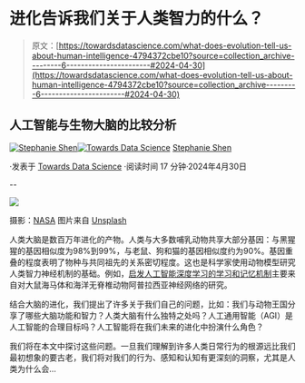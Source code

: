 # 进化告诉我们关于人类智力的什么？

> 原文：[https://towardsdatascience.com/what-does-evolution-tell-us-about-human-intelligence-4794372cbe10?source=collection_archive---------6-----------------------#2024-04-30](https://towardsdatascience.com/what-does-evolution-tell-us-about-human-intelligence-4794372cbe10?source=collection_archive---------6-----------------------#2024-04-30)

## 人工智能与生物大脑的比较分析

[](https://jshen9889.medium.com/?source=post_page---byline--4794372cbe10--------------------------------)[![Stephanie Shen](../Images/857cccbe84f0d3a9886c84acfbbac03e.png)](https://jshen9889.medium.com/?source=post_page---byline--4794372cbe10--------------------------------)[](https://towardsdatascience.com/?source=post_page---byline--4794372cbe10--------------------------------)[![Towards Data Science](../Images/a6ff2676ffcc0c7aad8aaf1d79379785.png)](https://towardsdatascience.com/?source=post_page---byline--4794372cbe10--------------------------------) [Stephanie Shen](https://jshen9889.medium.com/?source=post_page---byline--4794372cbe10--------------------------------)

·发表于 [Towards Data Science](https://towardsdatascience.com/?source=post_page---byline--4794372cbe10--------------------------------) ·阅读时间 17 分钟·2024年4月30日

--

![](../Images/54b29148129e0e0f7f4e74a218bbd473.png)

摄影：[NASA](https://unsplash.com/@nasa?utm_content=creditCopyText&utm_medium=referral&utm_source=unsplash) 图片来自 [Unsplash](https://unsplash.com/photos/earth-with-clouds-above-the-african-continent-vhSz50AaFAs?utm_content=creditCopyText&utm_medium=referral&utm_source=unsplash)

人类大脑是数百万年进化的产物。人类与大多数哺乳动物共享大部分基因：与黑猩猩的基因相似度为98%到99%，与老鼠、狗和猫的基因相似度约为90%。基因重叠的程度表明了物种与共同祖先的关系密切程度。这也是科学家使用动物模型研究人类智力神经机制的基础。例如，[启发人工智能深度学习的学习和记忆机制](https://medium.com/towards-data-science/from-biological-learning-to-artificial-neural-network-whats-next-c8cf0d351af5)主要来自对大鼠海马体和海洋无脊椎动物阿普拉西亚神经网络的研究。

结合大脑的进化，我们提出了许多关于我们自己的问题，比如：我们与动物王国分享了哪些大脑功能和智力？人类大脑有什么独特之处吗？人工通用智能（AGI）是人工智能的合理目标吗？人工智能将在我们未来的进化中扮演什么角色？

我们将在本文中探讨这些问题。一旦我们理解到许多人类日常行为的根源远比我们最初想象的要古老，我们将对我们的行为、感知和认知有更深刻的洞察，尤其是人类为什么会…
